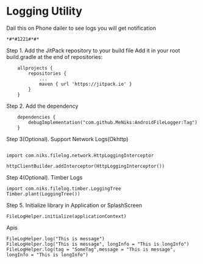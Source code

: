 # Logging Utility

Dail this on Phone dailer to see logs you will get notification
```
*#*#1221#*#*
```

Step 1. Add the JitPack repository to your build file
Add it in your root build.gradle at the end of repositories:
```
	allprojects {
		repositories {
			...
			maven { url 'https://jitpack.io' }
		}
	}
```

Step 2. Add the dependency
```
	dependencies {
		debugImplementation("com.github.MeNiks:AndroidFileLogger:Tag")
	}
```

Step 3(Optional). Support Network Logs(Okhttp)
```

import com.niks.filelog.network.HttpLoggingInterceptor

httpClientBuilder.addInterceptor(HttpLoggingInterceptor())

```

Step 4(Optional). Timber Logs
```
import com.niks.filelog.timber.LoggingTree
Timber.plant(LoggingTree())
```

Step 5. Initialize library in Application or SplashScreen
```
FileLogHelper.initialize(applicationContext)
```

Apis
```
FileLogHelper.log("This is message")
FileLogHelper.log("This is message", longInfo = "This is longInfo")
FileLogHelper.log(tag = "SomeTag",message = "This is message", longInfo = "This is longInfo")
```
